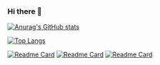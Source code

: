 ### Hi there 👋

[![Anurag's GitHub stats](https://github-readme-stats.vercel.app/api?username=lrx0014&count_private=true)](https://github.com/anuraghazra/github-readme-stats)

[![Top Langs](https://github-readme-stats.vercel.app/api/top-langs/?username=lrx0014)](https://github.com/anuraghazra/github-readme-stats)

[![Readme Card](https://github-readme-stats.vercel.app/api/pin/?username=lrx0014&repo=ExamSys&show_owner=true)](https://github.com/anuraghazra/github-readme-stats)
[![Readme Card](https://github-readme-stats.vercel.app/api/pin/?username=lrx0014&repo=SeeJSON&show_owner=true)](https://github.com/anuraghazra/github-readme-stats)
[![Readme Card](https://github-readme-stats.vercel.app/api/pin/?username=lrx0014&repo=RelationshipCalculator&show_owner=true)](https://github.com/anuraghazra/github-readme-stats)
